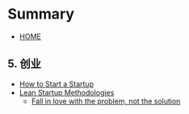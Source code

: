 # Summary

* [HOME](README.md)

## 5. 创业

* [How to Start a Startup](5-chuang-ye/how-to-start-a-startup.md)
* [Lean Startup Methodologies](5-chuang-ye/lean-startup-methodologies.md)
  * [Fall in love with the problem, not the solution](5-chuang-ye/lean-startup-methodologies/fall-in-love-with-the-problem-not-the-solution.md)

